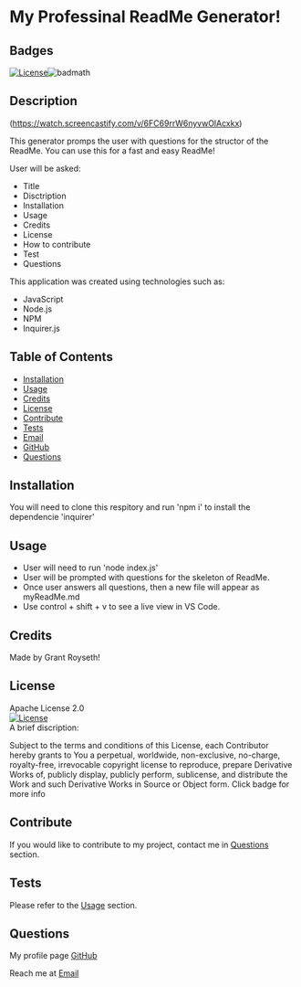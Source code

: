 # My Professinal ReadMe Generator!

## Badges
   [![License](https://img.shields.io/badge/License-Apache_2.0-blue.svg)](https://opensource.org/licenses/Apache-2.0)![badmath](https://img.shields.io/github/languages/top/nielsenjared/badmath)
## Description  

(https://watch.screencastify.com/v/6FC69rrW6nyvwOlAcxkx)



This generator promps the user with questions for the structor of the ReadMe. You can use this for a fast and easy ReadMe!

User will be asked:
- Title
- Disctription
- Installation
- Usage
- Credits
- License
- How to contribute
- Test
- Questions

 This application was created using technologies such as:

- JavaScript
- Node.js
- NPM
- Inquirer.js




## Table of Contents 

- [Installation](#installation)
- [Usage](#usage)
- [Credits](#credits)
- [License](#license)
- [Contribute](#contribute)
- [Tests](#tests)
- [Email](#email)
- [GitHub](#github)
- [Questions](#questions)

## Installation
You will need to clone this respitory and run 'npm i' to install the dependencie 'inquirer' 

## Usage
- User will need to run 'node index.js'
- User will be prompted with questions for the skeleton of ReadMe.
- Once user answers all questions, then a new file will appear as myReadMe.md
- Use control + shift + v to see a live view in VS Code.


## Credits
Made by Grant Royseth!

## License  
Apache License 2.0  
[![License](https://img.shields.io/badge/License-Apache_2.0-blue.svg)](https://opensource.org/licenses/Apache-2.0)  
A brief discription:

Subject to the terms and conditions of this License, each Contributor hereby grants to You a perpetual, worldwide, non-exclusive, no-charge, royalty-free, irrevocable copyright license to reproduce, prepare Derivative Works of, publicly display, publicly perform, sublicense, and distribute the Work and such Derivative Works in Source or Object form. Click badge for more info

## Contribute
If you would like to contribute to my project, contact me in [Questions](#questions) section.

## Tests
Please refer to the [Usage](#usage) section.

## Questions
My profile page [GitHub](https://github.com/groyseth)

Reach me at [Email](Groyseth@gmail.com)
